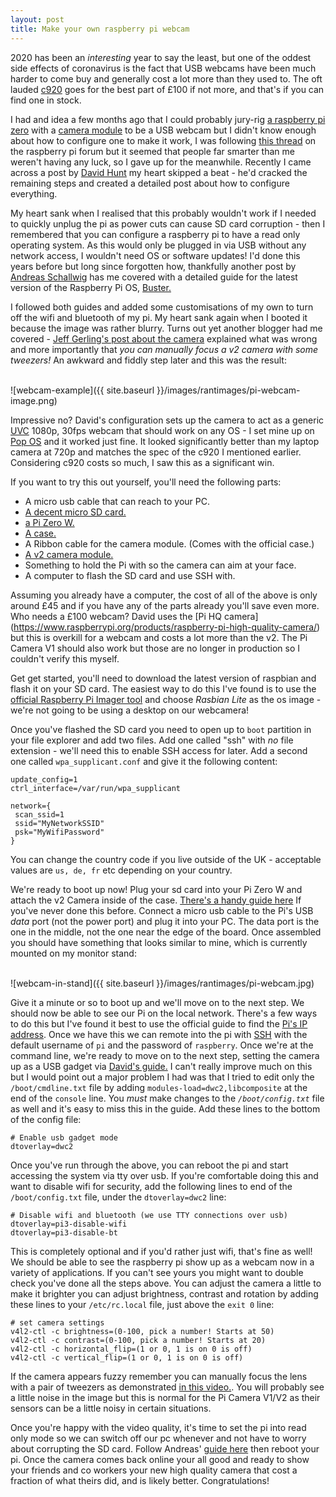 ```yaml
---
layout: post
title: Make your own raspberry pi webcam
---
```


2020 has been an _interesting_ year to say the least, but one of the oddest side effects of coronavirus is the fact that USB webcams 
have been much harder to come buy and generally cost a lot more than they used to. 
The oft lauded [c920](https://www.logitech.com/en-us/product/hd-pro-webcam-c920) goes for the best part of £100 if not more, 
and that's if you can find one in stock.

I had and idea a few months ago that I could probably jury-rig [a raspberry pi zero](https://www.raspberrypi.org/products/raspberry-pi-zero-w/) 
with a [camera module](https://www.raspberrypi.org/products/camera-module-v2/) to be a USB webcam but I didn't know enough about how to configure one 
to make it work, I was following [this thread](https://www.raspberrypi.org/forums/viewtopic.php?f=38&t=148361) on the raspberry pi forum but 
it seemed that people far smarter than me weren't having any luck, so I gave up for the meanwhile. 
Recently I came across a post by [David Hunt](http://www.davidhunt.ie/raspberry-pi-zero-with-pi-camera-as-usb-webcam) 
my heart skipped a beat - he'd cracked the remaining steps and created a detailed post about how to configure everything.

My heart sank when I realised that this probably wouldn't work if I needed to quickly unplug the pi as power cuts can cause SD card corruption - then I remembered that you can configure a raspberry pi to have a read only operating system. 
As this would only be plugged in via USB without any network access, I wouldn't need OS or software updates! 
I'd done this years before but long since forgotten how, 
thankfully another post by [Andreas Schallwig](https://medium.com/swlh/make-your-raspberry-pi-file-system-read-only-raspbian-buster-c558694de79) 
has me covered with a detailed guide for the latest version of the Raspberry Pi OS, [Buster.](https://www.raspberrypi.org/blog/buster-the-new-version-of-raspbian/)

I followed both guides and added some customisations of my own to turn off the wifi and bluetooth of my pi. 
My heart sank again when I booted it because the image was rather blurry. Turns out yet another blogger had me covered - [Jeff Gerling's post about the camera](https://www.jeffgeerling.com/blog/2017/fixing-blurry-focus-on-some-raspberry-pi-camera-v2-models) 
explained what was wrong and more importantly that _you can manually focus a v2 camera with some tweezers!_ 
An awkward and fiddly step later and this was the result:

<br>
![webcam-example]({{ site.baseurl }}/images/rantimages/pi-webcam-image.png)
<br>

Impressive no? David's configuration sets up the camera to act as a generic [UVC](https://en.wikipedia.org/wiki/USB_video_device_class) 1080p, 
30fps webcam that should work on any OS - I set mine up on [Pop OS](https://pop.system76.com/) and it worked just fine. 
It looked significantly better than my laptop camera at 720p and matches the spec of the c920 I mentioned earlier. 
Considering c920 costs so much, I saw this as a significant win.

If you want to try this out yourself, you'll need the following parts:

* A micro usb cable that can reach to your PC.
* [A decent micro SD card.](https://www.jeffgeerling.com/blog/2019/raspberry-pi-microsd-card-performance-comparison-2019)
* [a Pi Zero W.](https://www.raspberrypi.org/products/raspberry-pi-zero-w/)
* [A case.](https://thepihut.com/products/official-raspberry-pi-zero-case)
* A Ribbon cable for the camera module. (Comes with the official case.)
* [A v2 camera module.](https://www.raspberrypi.org/products/camera-module-v2/)
* Something to hold the Pi with so the camera can aim at your face.
* A computer to flash the SD card and use SSH with.

Assuming you already have a computer, the cost of all of the above is only around £45 and if you have any of the parts already you'll save even more. 
Who needs a £100 webcam? David uses the [Pi HQ camera] (https://www.raspberrypi.org/products/raspberry-pi-high-quality-camera/) but 
this is overkill for a webcam and costs a lot more than the v2. 
The Pi Camera V1 should also work but those are no longer in production so I couldn't verify this myself.

Get get started, you'll need to download the latest version of raspbian and flash it on your SD card. 
The easiest way to do this I've found is to use the [official Raspberry Pi Imager tool](https://www.raspberrypi.org/blog/raspberry-pi-imager-imaging-utility/) 
and choose _Rasbian Lite_ as the os image - we're not going to be using a desktop on our webcamera!

Once you've flashed the SD card you need to open up to `boot` partition in your file explorer and add two files. 
Add one called "ssh" with _no_ file extension - we'll need this to enable SSH access for later. Add a second one called `wpa_supplicant.conf` 
and give it the following content:

```country=gb
update_config=1
ctrl_interface=/var/run/wpa_supplicant

network={
 scan_ssid=1
 ssid="MyNetworkSSID"
 psk="MyWifiPassword"
}
```

You can change the country code if you live outside of the UK - acceptable values are `us, de, fr` etc depending on your country.

We're ready to boot up now! Plug your sd card into your Pi Zero W and attach the v2 Camera inside of the case. 
[There's a handy guide here](https://www.youtube.com/watch?v=xjRFtqHAztA) If you've never done this before. 
Connect a micro usb cable to the Pi's USB _data_ port (not the power port) and plug it into your PC. The data port is the one in the middle, 
not the one near the edge of the board. Once assembled you should have something that looks similar to mine, which is currently mounted on my monitor stand:

<br>
![webcam-in-stand]({{ site.baseurl }}/images/rantimages/pi-webcam.jpg)
<br>

Give it a minute or so to boot up and we'll move on to the next step. We should now be able to see our Pi on the local network. 
There's a few ways to do this but I've found it best to use the official guide to find the 
[Pi's IP address](https://www.raspberrypi.org/documentation/remote-access/ip-address.md). 
Once we have this we can remote into the pi with [SSH](https://www.raspberrypi.org/documentation/remote-access/ssh/) with the default username of `pi` 
and the password of `raspberry`. Once we're at the command line, we're ready to move on to the next step, setting the camera up as a 
USB gadget via [David's guide.](http://www.davidhunt.ie/raspberry-pi-zero-with-pi-camera-as-usb-webcam) I can't really improve much on this but 
I would point out a major problem I had was that I tried to edit only the `/boot/cmdline.txt` file by adding `modules-load=dwc2,libcomposite` at the 
end of the `console` line. You _must_ make changes to the _`/boot/config.txt`_ file as well and it's easy to miss this in the guide. Add these lines 
to the bottom of the config file:

```
# Enable usb gadget mode
dtoverlay=dwc2
```

Once you've run through the above, you can reboot the pi and start accessing the system via tty over usb. 
If you're comfortable doing this and want to disable wifi for security, add the following lines to end of the `/boot/config.txt` file, 
under the `dtoverlay=dwc2` line:

```
# Disable wifi and bluetooth (we use TTY connections over usb)
dtoverlay=pi3-disable-wifi
dtoverlay=pi3-disable-bt
```

This is completely optional and if you'd rather just wifi, that's fine as well! 
We should be able to see the raspberry pi show up as a webcam now in a variety of applications. 
If you can't see yours you might want to double check you've done all the steps above. 
You can adjust the camera a little to make it brighter you can adjust brightness, contrast and rotation by adding these lines to your `/etc/rc.local` file, 
just above the `exit 0` line:

```
# set camera settings
v4l2-ctl -c brightness=(0-100, pick a number! Starts at 50)
v4l2-ctl -c contrast=(0-100, pick a number! Starts at 20)
v4l2-ctl -c horizontal_flip=(1 or 0, 1 is on 0 is off)
v4l2-ctl -c vertical_flip=(1 or 0, 1 is on 0 is off)
```

If the camera appears fuzzy remember you can manually focus the lens with a pair of tweezers as demonstrated 
[in this video.](https://www.youtube.com/watch?v=xjRFtqHAztA). 
You will probably see a little noise in the image but this is normal for the Pi Camera V1/V2 as their sensors can be a little noisy in certain situations.

Once you're happy with the video quality, it's time to set the pi into read only mode so we can switch off our pc whenever and 
not have to worry about corrupting the SD card. Follow Andreas' [guide here](https://medium.com/swlh/make-your-raspberry-pi-file-system-read-only-raspbian-buster-c558694de79) then reboot your pi. 
Once the camera comes back online your all good and ready to show your friends and co workers your new high quality camera 
that cost a fraction of what theirs did, and is likely better. Congratulations!

